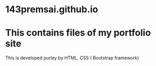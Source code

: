 # 143premsai.github.io

# This contains files of my portfolio site

This is developed purley by HTML, CSS ( Bootstrap framework)
